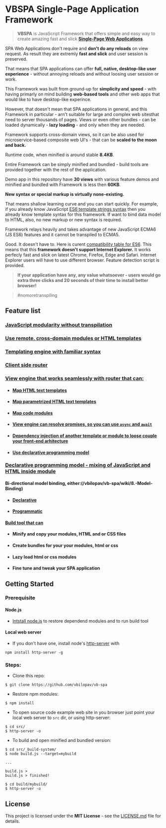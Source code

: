 # VBSPA Single-Page Application Framework

> **VBSPA** is JavaScript Framework that offers simple and easy way to create amazing fast and slick [**Single-Page Web Applications**](https://en.wikipedia.org/wiki/Single-page_application).

SPA Web Applications don't require and **don't do any reloads** on view request. As result they are extremly **fast and slick** and user session is preserved. 

That means that SPA applications can offer **full, native, desktop-like user experience** - without annoying reloads and without loosing user session or work.

This Framework was built from ground-up for **simplicity and speed** - with having primarly on mind building **web-based tools** and other web apps that would like to have desktop-like experince.

However, that doesn't mean that SPA applications in general, and this Framework in particular - arn't suitable for large and complex web sitesthat need to server thousands of pages. Views or even other bundles - can be loaded dynamically - **lazy loading** - and only when they are needed. 

Framework supports cross-domain views, so it can be also used for microservice-based composite web UI's  - that can be **scaled to the moon and back.**

Runtime code, when minified is around stable **8.4KB**. 

Entire Framework can be simply minified and bundled - build tools are provided together with the rest of the application. 

Demo app in this repository have **30 views** with various feature demos and minified and bundled with Framework is less then **60KB**.

**New syntax or special markup is virtually none-existing.** 

That means shallow learning curve and you can start quickly. For example, if you already know JavaScript [ES6 template strings syntax](https://developer.mozilla.org/en-US/docs/Web/JavaScript/Reference/Template_literals) then you already know template syntax for this framework. If want to bind data model to HTML, also, no new markup or new syntax is required. 

Framework relays heavily and takes advantage of new JavaScript ECMA6 (JS ES6) features and it cannot be transpiled to ECMA5. 

Good. 
It doesn't have to. 
Here is curent [compatibility table for ES6](https://kangax.github.io/compat-table/es6/). This means that this **framework doesn't support Internet Explorer.** It works perfecly fast and slick on latest Chrome, Firefox, Edge and Safari. Internet Explorer users will have to use different browser. Feature detection script is provided.

> **If your application have any, any value whatsoever - users would go extra three clicks and 20 seconds of their time to install better browser!**  

> #nomoretranspiling


## Feature list

### [JavaScript modularity without transpilation](/vbilopav/vb-spa/wiki/1.-Modularity)

### [Use remote, cross-domain modules or HTML templates](/vbilopav/vb-spa/wiki/3.-Cross-origin-modules)

### [Templating engine with familiar syntax](/vbilopav/vb-spa/wiki/2.-Template-engine)

### [Client side router](/vbilopav/vb-spa/wiki/4.-Client-Router)

### [View engine that works seamlessly with router that can:](/vbilopav/vb-spa/wiki/5.-View-Engine)

- #### [Map HTML text templates](/vbilopav/vb-spa/wiki/5.-View-Engine#text-templates)
- #### [Map parametrized HTML text templates](/vbilopav/vb-spa/wiki/5.-View-Engine#parametrized-text-templates)
- #### [Map code modules](/vbilopav/vb-spa/wiki/5.-View-Engine#class-modules)
- #### [View engine can resolve promises, so you can use `async` and `await`](/vbilopav/vb-spa/wiki/5.-View-Engine#resolving-promises-and-async-and-await)
- #### [Dependency injection of another template or module to loose couple your front-end arhitecture](/vbilopav/vb-spa/wiki/5.-View-Engine#injected)
- #### [Use declarative programming model](/vbilopav/vb-spa/wiki/5.-View-Engine#declarative-code-in-modules)

### [Declarative programming model - mixing of JavaScript and HTML inside module](/vbilopav/vb-spa/wiki/6.-HTML-Element-Extensions)

#### Bi-directional model binding, either:(/vbilopav/vb-spa/wiki/8.-Model-Binding)

- #### [Declarative](/vbilopav/vb-spa/wiki/8.-Model-Binding#declarative-binding)
- #### [Programmatic](/vbilopav/vb-spa/wiki/8.-Model-Binding#programmatic-binding)

#### [Build tool that can](/vbilopav/vb-spa/wiki/11.-Build-system)

- #### Minify and copy your modules, HTML and or CSS files
- #### Create bundles for your your modules, html or css
- #### Lazy load html or css modules
- #### Fine tune and tweak your SPA application


## Getting Started

### Prerequisite

#### Node.js

- [Intstall node.js](https://nodejs.org/en/download/) to restore dependend modules and to run build tool

#### Local web server

- If you don't have one, install node's [http-server](https://www.npmjs.com/package/http-server) with
```
npm install http-server -g
```

### Steps:

- Clone this repo:

```
$ git clone https://github.com/vbilopav/vb-spa
```

- Restore npm modules:

```
$ npm install
```

- To open source code example web site in you browser just point your local web server to
`src` dir, or using http-server:

```
$ cd src/
$ http-server -o
```

- To build and open minified and bundled version:
```
$ cd src/_build-system/
$ node build.js --target=mybuild

...

build.js >
build.js > finished!

$ cd build/mybuild/
$ http-server -o
```

## License

This project is licensed under the **MIT License** - see the [LICENSE.md](LICENSE.md) file for details.
